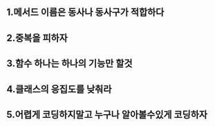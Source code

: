 ## 1.메서드 이름은 동사나 동사구가 적합하다</h1>
## 2.중복을 피하자</h1>
## 3.함수 하나는 하나의 기능만 할것</h1>
## 4.클래스의 응집도를 낮춰라</h1>
## 5.어렵게 코딩하지말고 누구나 알아볼수있게 코딩하자</h1>
